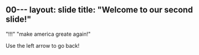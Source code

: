 00---
layout: slide
title: "Welcome to our second slide!"
---
"!!!"
"make america greate again!"

Use the left arrow to go back!

